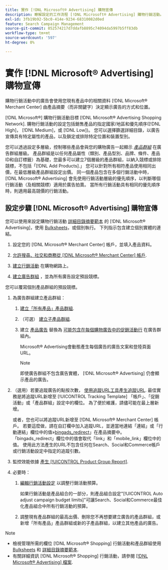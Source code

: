 ```yaml
---
title: 實作 [!DNL Microsoft® Advertising] 購物宣傳
description: 瞭解設定的工作流程 [!DNL Microsoft® Advertising] 購物行銷活動。
exl-id: 3fb19b92-5bc0-414e-9234-68310082d0ed
feature: Search Campaign Management
source-git-commit: 052574217d7ddafb8895c74094da5997b5ff83db
workflow-type: tm+mt
source-wordcount: '597'
ht-degree: 0%

---
```


# 實作 [!DNL Microsoft® Advertising] 購物宣傳

購物行銷活動中的廣告會使用您現有產品中的相關資料 [!DNL Microsoft® Merchant Center] 由產品摘要（而非關鍵字）決定顯示廣告的方式和位置。

[!DNL Microsoft®] 購物行銷活動目標 [!DNL Microsoft® Advertising Shopping Network]. 購物行銷活動的設定包括銷售產品的指定國家/地區和優先順序([!DNL High]， [!DNL Medium]，或 [!DNL Low])。 您可以選擇篩選詳細目錄，以廣告宣傳具有特定屬性的產品，以及鎖定或排除特定位置和裝置型別。

您可以透過設定多層級，控制哪些產品會與您的購物廣告一起顯示 *[產品群組](/help/search-social-commerce/campaign-management/campaigns/product-group-about.md)* 在廣告群組層級。 產品群組是以任何產品屬性（類別、產品型別、品牌、條件、產品ID和自訂標籤）為基礎，您最多可以建立7個層級的產品群組，以納入競標或排除競標，不包括「[!DNL Add Products].」 您可以針對所有相符產品使用相同出價，在最低層級產品群組設定出價。 同一個產品包含在多個行銷活動中時， [!DNL Microsoft® Advertising] 會先使用行銷活動層級的優先順序，以判斷哪個行銷活動（及相關競標）適用於廣告拍賣。 當所有行銷活動具有相同的優先順序時，則適用最高競價的行銷活動。

## 設定步驟 [!DNL Microsoft® Advertising] 購物宣傳

您可以使用來設定購物行銷活動 [詳細目錄摘要範本](/help/search-social-commerce/campaign-management/inventory-feeds/inventory-feeds-about.md) 的 [!DNL Microsoft® Advertising]，使用 [Bulksheets](/help/search-social-commerce/campaign-management/bulksheets/bulksheet-about.md)，或個別執行。 下列指示包含建立個別實體的連結。

1. 設定您的 [!DNL Microsoft® Merchant Center] 帳戶，並填入產品資料。

1. [允許搜尋、社交和商務從 [!DNL Microsoft® Merchant Center] 帳戶](/help/search-social-commerce/campaign-management/accounts/merchant-account-manage.md).

1. [建立行銷活動](/help/search-social-commerce/campaign-management/campaigns/campaign-manage.md) 在購物網路上。

1. [建立廣告群組](/help/search-social-commerce/campaign-management/campaigns/ad-group-manage.md) ，並為所有廣告設定預設競標。

您可以覆寫個別產品群組的預設競標。

1. 為廣告群組建立產品群組：

   1. [建立「所有產品」產品群組](/help/search-social-commerce/campaign-management/campaigns/product-group-manage.md).

   1. （可選） [建立子產品群組](/help/search-social-commerce/campaign-management/campaigns/product-group-manage.md).

   1. 建立 [產品廣告](/help/search-social-commerce/campaign-management/campaigns/ad-manage.md) 替換為 [可能包含在每個購物廣告中的促銷活動行](/help/search-social-commerce/campaign-management/campaigns/product-group-settings-microsoft.md) 在廣告群組內。

      Microsoft® Advertising會動態產生每個廣告的廣告文案和登陸頁面URL。

      >[!NOTE]
      >
      >即使廣告群組不包含廣告實體， [!DNL Microsoft® Advertising] 仍會顯示產品的廣告。

1. （選用）若要追蹤廣告的點按次數， [使用追蹤URL工具產生追蹤URL](/help/search-social-commerce/tools/click-tracking-url-generate.md). 最佳實務是將追蹤URL新增至 [!UICONTROL Tracking Template] 「帳戶」、「促銷活動」或「產品群組」設定中的欄位。 為了便於維護，請儘可能在最上層新增。

   或者，您也可以將追蹤URL新增至 [!DNL Microsoft® Merchant Center] 帳戶。 若要這麼做，請在自訂欄中加入追蹤URL，並適當地連結「連結」或「行動連結」欄位中的值»[bingads_redirect](https://help.ads.microsoft.com/#apex/3/en/51084)」在產品摘要中。 「bingads_redirect」欄位中的值會取代「link」和「mobile_link」欄位中的值。 使用此方法產生的URL不包含任何在Search、Social和Commerce帳戶或行銷活動設定中指定的追蹤引數。

1. 監控效能依據 [產生 [!UICONTROL Product Group Report]](/help/search-social-commerce/reports/management/basic-advanced/basic-advanced-report-generate.md).

1. 必要時：

   1. [編輯行銷活動設定](/help/search-social-commerce/campaign-management/campaigns/campaign-manage.md) 以調整行銷活動預算。

      如果行銷活動是產品組合的一部分，則產品組合設定&quot;[!UICONTROL Auto adjust campaign budget limits]&quot;可讓Search、Social和Commerce最佳化產品組合中所有行銷活動的預算。

   1. 調整現有產品群組的最高出價、刪除您不再想要建立廣告的產品群組，或新增「所有產品」產品群組或新的子產品群組，以建立其他產品的廣告。

>[!NOTE]
>
>* 檢視管理所需的欄位 [!DNL Microsoft® Shopping] 行銷活動和產品群組使用 [Bulksheets](/help/search-social-commerce/campaign-management/bulksheets/bulksheet-data-formats/bulksheet-data-microsoft.md) 和 [詳細目錄摘要範本](/help/search-social-commerce/campaign-management/inventory-feeds/ad-templates/template-microsoft-shopping.md).
>* 有關詳細資訊 [!DNL Microsoft® Shopping] 行銷活動，請參閱 [[!DNL Microsoft® Advertising] 檔案](https://help.ads.microsoft.com/#apex/3/en/50903).
